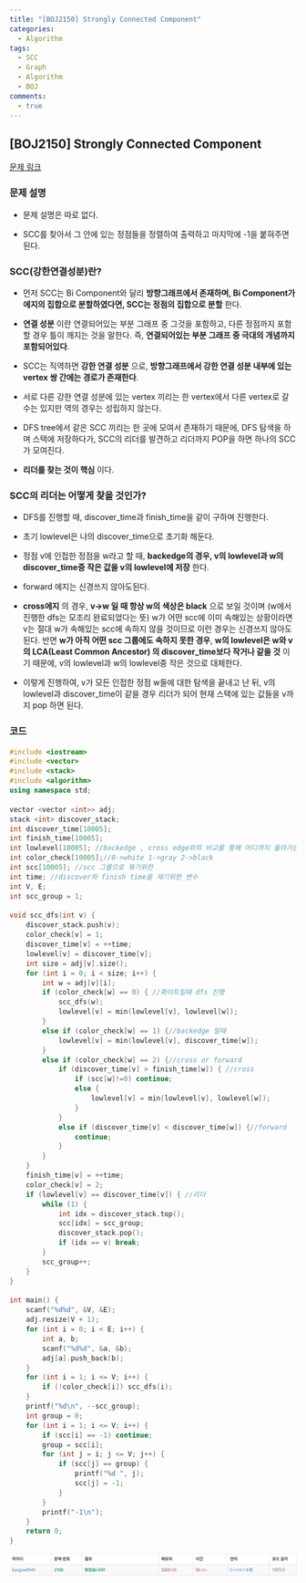 ```yaml
---
title: "[BOJ2150] Strongly Connected Component"
categories:
  - Algorithm
tags:
  - SCC
  - Graph
  - Algorithm
  - BOJ
comments:
  - true
---
```

## [BOJ2150] Strongly Connected Component

[문제 링크](https://www.acmicpc.net/problem/2150)

### 문제 설명

* 문제 설명은 따로 없다.

* SCC를 찾아서 그 안에 있는 정점들을 정렬하여 출력하고 마지막에 -1을 붙혀주면 된다.

### SCC(강한연결성분)란?

* 먼저 SCC는 Bi Component와 달리 __방향그래프에서 존재하며, Bi Component가 에지의 집합으로 분할하였다면, SCC는 정점의 집합으로 분할__ 한다.

* __연결 성분__ 이란 연결되어있는 부분 그래프 중 그것을 포함하고, 다른 정점까지 포함할 경우 틀이 깨지는 것을 말한다. 즉, __연결되어있는 부분 그래프 중 극대의 개념까지 포함되어있다__.

* SCC는 직역하면 __강한 연결 성분__ 으로, __방향그래프에서 강한 연결 성분 내부에 있는 vertex 쌍 간에는 경로가 존재한다__.

* 서로 다른 강한 연결 성분에 있는 vertex 끼리는 한 vertex에서 다른 vertex로 갈 수는 있지만 역의 경우는 성립하지 않는다.

* DFS tree에서 같은 SCC 끼리는 한 곳에 모여서 존재하기 때문에, DFS 탐색을 하며 스택에 저장하다가, SCC의 리더를 발견하고 리더까지 POP을 하면 하나의 SCC가 모여진다.

* __리더를 찾는 것이 핵심__ 이다.

### SCC의 리더는 어떻게 찾을 것인가?

* DFS를 진행할 때, discover_time과 finish_time을 같이 구하며 진행한다.

* 초기 lowlevel은 나의 discover_time으로 초기화 해둔다.

* 정점 v에 인접한 정점을 w라고 할 때, __backedge의 경우, v의 lowlevel과 w의 discover_time중 작은 값을 v의 lowlevel에 저장__ 한다.

* forward 에지는 신경쓰지 않아도된다.

* __cross에지__ 의 경우, __v->w 일 때 항상 w의 색상은 black__ 으로 보일 것이며 (w에서 진행한 dfs는 모조리 완료되었다는 뜻) w가 어떤 scc에 이미 속해있는 상황이라면 v는 절대 w가 속해있는 scc에 속하지 않을 것이므로 이런 경우는 신경쓰지 않아도 된다. 반면 __w가 아직 어떤 scc 그룹에도 속하지 못한 경우__, __w의 lowlevel은 w와 v의 LCA(Least Common Ancestor) 의 discover_time보다 작거나 같을 것__ 이기 때문에, v의 lowlevel과 w의 lowlevel중 작은 것으로 대체한다.

* 이렇게 진행하여, v가 모든 인접한 정점 w들에 대한 탐색을 끝내고 난 뒤, v의 lowlevel과 discover_time이 같을 경우 리더가 되어 현재 스택에 있는 값들을 v까지 pop 하면 된다.


### 코드

```cpp
#include <iostream>
#include <vector>
#include <stack>
#include <algorithm>
using namespace std;

vector <vector <int>> adj;
stack <int> discover_stack;
int discover_time[10005];
int finish_time[10005];
int lowlevel[10005]; //backedge , cross edge와의 비교를 통해 어디까지 올라가는지에 대한 정보
int color_check[10005];//0->white 1->gray 2->black
int scc[10005]; //scc 그룹으로 묶기위한
int time; //discover와 finish time을 재기위한 변수
int V, E;
int scc_group = 1;

void scc_dfs(int v) {
	discover_stack.push(v);
	color_check[v] = 1;
	discover_time[v] = ++time;
	lowlevel[v] = discover_time[v];
	int size = adj[v].size();
	for (int i = 0; i < size; i++) {
		int w = adj[v][i];
		if (color_check[w] == 0) { //화이트일때 dfs 진행
			scc_dfs(w);
			lowlevel[v] = min(lowlevel[v], lowlevel[w]);
		}
		else if (color_check[w] == 1) {//backedge 일때
			lowlevel[v] = min(lowlevel[v], discover_time[w]);
		}
		else if (color_check[w] == 2) {//cross or forward
			if (discover_time[v] > finish_time[w]) { //cross
				if (scc[w]!=0) continue;
				else {
					lowlevel[v] = min(lowlevel[v], lowlevel[w]);
				}
			}
			else if (discover_time[v] < discover_time[w]) {//forward
				continue;
			}
		}
	}
	finish_time[v] = ++time;
	color_check[v] = 2;
	if (lowlevel[v] == discover_time[v]) { //리더
		while (1) {
			int idx = discover_stack.top();
			scc[idx] = scc_group;
			discover_stack.pop();
			if (idx == v) break;
		}
		scc_group++;
	}
}

int main() {
	scanf("%d%d", &V, &E);
	adj.resize(V + 1);
	for (int i = 0; i < E; i++) {
		int a, b;
		scanf("%d%d", &a, &b);
		adj[a].push_back(b);
	}
	for (int i = 1; i <= V; i++) {
		if (!color_check[i]) scc_dfs(i);
	}
	printf("%d\n", --scc_group);
	int group = 0;
	for (int i = 1; i <= V; i++) {
		if (scc[i] == -1) continue;
		group = scc[i];
		for (int j = i; j <= V; j++) {
			if (scc[j] == group) {
				printf("%d ", j);
				scc[j] = -1;
			}
		}
		printf("-1\n");
	}
	return 0;
}
```

![](/assets/img/Algorithm/0531.png)
